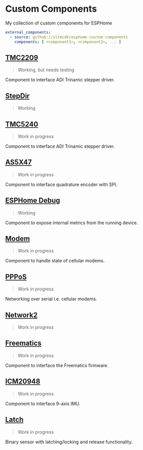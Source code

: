 # Custom Components
My collection of custom components for ESPHome

```yaml
external_components:
  - source: github://slimcdk/esphome-custom-components
    components: [ <component1>, <component2>, ... ]
```


## [TMC2209](esphome/components/tmc2209/README.md)
> Working, but needs testing

Component to interface ADI Trinamic stepper driver.

## [StepDir](esphome/components/stepdir/README.md)
> Working


## [TMC5240](esphome/components/tmc5240/README.md)
> Work in progress

Component to interface ADI Trinamic stepper driver.

## [AS5X47](esphome/components/as5x47)
> Work in progress

Component to interface quadrature encoder with SPI.


## [ESPHome Debug](esphome/components/esphome_debug)
> Working

Component to expose internal metrics from the running device.


## [Modem](esphome/components/modem)
> Work in progress

Component to handle state of cellular modems.


## [PPPoS](esphome/components/pppos)
> Work in progress

Networking over serial i.e. cellular modems.


## [Network2](esphome/components/network2)
> Work in progress




## [Freematics](esphome/components/freematics)
> Work in progress

Component to interface the Freematics firmware.


## [ICM20948](esphome/components/icm20948)
> Work in progress

Component to interface 9-axis IMU.

## [Latch](esphome/components/latch)
> Work in progress

Binary sensor with latching/locking and release functionality.
